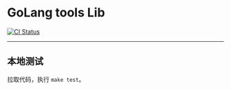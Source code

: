 # GoLang tools Lib

[![CI Status](https://github.com/deamgo/gopkg/workflows/Run%20Unit%20Test%20Suites/badge.svg)](https://github.com/deamgo/gopkg/actions)

<hr>

## 本地测试

拉取代码，执行 `make test`。
